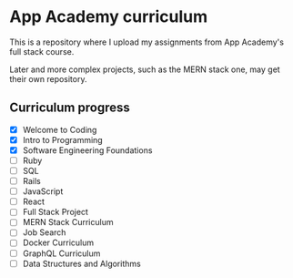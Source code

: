 # App Academy curriculum

This is a repository where I upload my assignments from App Academy's full stack course.

Later and more complex projects, such as the MERN stack one, may get their own repository.

## Curriculum progress

- [X] Welcome to Coding
- [X] Intro to Programming
- [X] Software Engineering Foundations
- [ ] Ruby
- [ ] SQL
- [ ] Rails
- [ ] JavaScript
- [ ] React
- [ ] Full Stack Project
- [ ] MERN Stack Curriculum
- [ ] Job Search
- [ ] Docker Curriculum
- [ ] GraphQL Curriculum
- [ ] Data Structures and Algorithms
